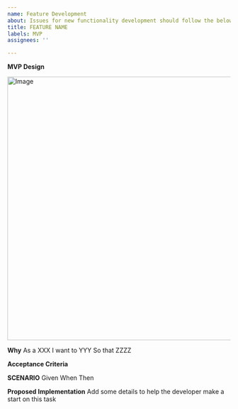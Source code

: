 ```yaml
---
name: Feature Development
about: Issues for new functionality development should follow the below template
title: FEATURE NAME
labels: MVP
assignees: ''

---
```


**MVP Design**

<img width="594" alt="Image" src="" />

**Why**
As a XXX
I want to YYY
So that ZZZZ

**Acceptance Criteria**

**SCENARIO**
Given
When
Then


**Proposed Implementation**
Add some details to help the developer make a start on this task
